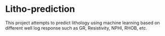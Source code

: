 # Litho-prediction
This project attempts to predict lithology using machine learning based on different well log response such as GR, Resistivity, NPHI, RHOB, etc. 
